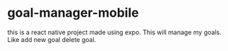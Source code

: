 # goal-manager-mobile
this is a react native project made using expo. This will manage my goals. Like add new goal delete goal.
